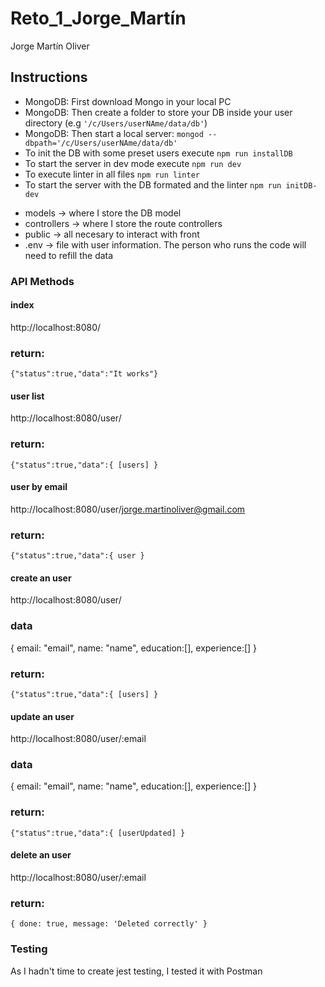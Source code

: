 # Reto_1_Jorge_Martín
Jorge Martín Oliver

## Instructions

- MongoDB: First download Mongo in your local PC
- MongoDB: Then create a folder to store your DB inside your user directory (e.g `'/c/Users/userNAme/data/db'`)
- MongoDB: Then start a local server: `mongod --dbpath='/c/Users/userNAme/data/db'`
- To init the DB with some preset users execute `npm run installDB`
- To start the server in dev mode execute `npm run dev`
- To execute linter in all files `npm run linter`
- To start the server with the DB formated and the linter `npm run initDB-dev`

* models -> where I store the DB model
* controllers -> where I store the route controllers
* public -> all necesary to interact with front
* .env -> file with user information. The person who runs the code will need to refill the data

### API Methods

#### index

http://localhost:8080/

### return:
`{"status":true,"data":"It works"}`

#### user list

http://localhost:8080/user/

### return:
`{"status":true,"data":{ [users] }`

#### user by email

http://localhost:8080/user/jorge.martinoliver@gmail.com

### return:
`{"status":true,"data":{ user }`

#### create an user

http://localhost:8080/user/

### data
{ email: "email", name: "name", education:[], experience:[] }

### return:
`{"status":true,"data":{ [users] }`

#### update an user

http://localhost:8080/user/:email

### data
{ email: "email", name: "name", education:[], experience:[] }

### return:
`{"status":true,"data":{ [userUpdated] }`

#### delete an user

http://localhost:8080/user/:email

### return:
`{ done: true, message: 'Deleted correctly' }`

### Testing

As I hadn't time to create jest testing, I tested it with Postman
